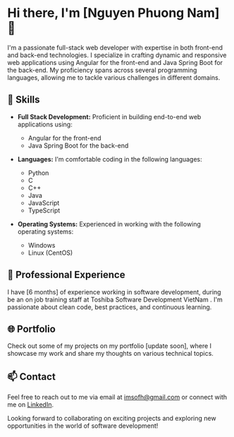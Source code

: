 # Hi there, I'm [Nguyen Phuong Nam] 👋

I'm a passionate full-stack web developer with expertise in both front-end and back-end technologies. I specialize in crafting dynamic and responsive web applications using Angular for the front-end and Java Spring Boot for the back-end. My proficiency spans across several programming languages, allowing me to tackle various challenges in different domains.

## 🚀 Skills

- **Full Stack Development:** Proficient in building end-to-end web applications using:
  - Angular for the front-end
  - Java Spring Boot for the back-end

- **Languages:** I'm comfortable coding in the following languages:
  - Python
  - C
  - C++
  - Java
  - JavaScript
  - TypeScript

- **Operating Systems:** Experienced in working with the following operating systems:
  - Windows
  - Linux (CentOS)

## 💼 Professional Experience

I have [6 months] of experience working in software development, during be an on job training staff at Toshiba Software Development VietNam . I'm passionate about clean code, best practices, and continuous learning.

## 🌐 Portfolio

Check out some of my projects on my portfolio [update soon], where I showcase my work and share my thoughts on various technical topics.

## 📫 Contact

Feel free to reach out to me via email at [imsofh@gmail.com](mailto:imsofh@gmail.com) or connect with me on [LinkedIn]([https://www.linkedin.com/in/your-profile-link/](https://www.linkedin.com/in/nguyen-nam-84a7b0216/)).

Looking forward to collaborating on exciting projects and exploring new opportunities in the world of software development!
